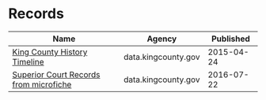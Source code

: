 # Records

Name | Agency | Published
---- | ---- | ---------
[King County History Timeline](../socrata/fuh5-64id.md) | data.kingcounty.gov | 2015-04-24
[Superior Court Records from microfiche](../socrata/vu5j-8bgd.md) | data.kingcounty.gov | 2016-07-22

